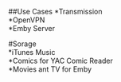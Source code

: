 ##Use Cases
*Transmission  
*OpenVPN  
*Emby Server  

#Sorage  
*iTunes Music  
*Comics for YAC Comic Reader  
*Movies ant TV for Emby  